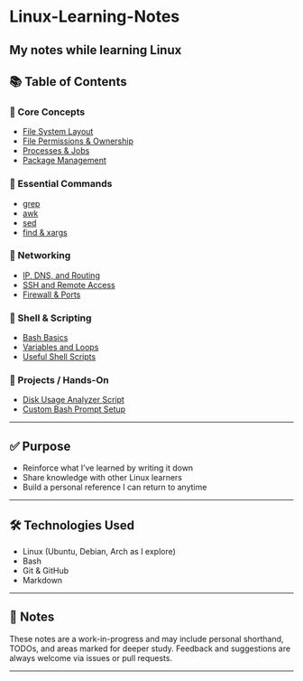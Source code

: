 # Linux-Learning-Notes
My notes while learning Linux
--------
## 📚 Table of Contents

### 🔹 Core Concepts
- [File System Layout](Core_Concepts/File-System.md)
- [File Permissions & Ownership](Core_Concepts/File%20Permissions%20and%20Ownership.md)
- [Processes & Jobs](Core_Concepts/Processes%20and%20Jobs.md)
- [Package Management](Core_Concepts/Linux%20Package%20Management.md)

### 🔹 Essential Commands
- [grep](Essential_Commands/grep%20usage.md)
- [awk](Essential_Commands/awk_usage.md)
- [sed](Essential_Commands/sed_usage.md)
- [find & xargs](commands/find-xargs.md)

### 🔹 Networking
- [IP, DNS, and Routing](networking/ip-dns-routing.md)
- [SSH and Remote Access](networking/ssh.md)
- [Firewall & Ports](networking/firewall.md)

### 🔹 Shell & Scripting
- [Bash Basics](scripting/bash.md)
- [Variables and Loops](scripting/variables-loops.md)
- [Useful Shell Scripts](scripting/useful-scripts.md)

### 🔹 Projects / Hands-On
- [Disk Usage Analyzer Script](projects/disk-usage-script.md)
- [Custom Bash Prompt Setup](projects/bash-prompt.md)

---

## ✅ Purpose

- Reinforce what I’ve learned by writing it down
- Share knowledge with other Linux learners
- Build a personal reference I can return to anytime

---

## 🛠 Technologies Used

- Linux (Ubuntu, Debian, Arch as I explore)
- Bash
- Git & GitHub
- Markdown

---

## 📌 Notes

These notes are a work-in-progress and may include personal shorthand, TODOs, and areas marked for deeper study. Feedback and suggestions are always welcome via issues or pull requests.

----